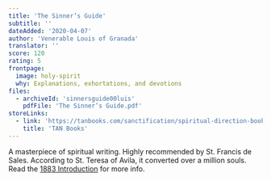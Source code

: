 ```yaml
---
title: 'The Sinner’s Guide'
subtitle: ''
dateAdded: '2020-04-07'
author: 'Venerable Louis of Granada'
translator: ''
score: 120
rating: 5
frontpage:
  image: holy-spirit
  why: Explanations, exhortations, and devotions
files:
  - archiveId: 'sinnersguide00luis'
    pdfFile: 'The Sinner’s Guide.pdf'
storeLinks:
  - link: 'https://tanbooks.com/sanctification/spiritual-direction-books/the-sinners-guide/'
    title: 'TAN Books'
---
```


A masterpiece of spiritual writing. Highly recommended by St. Francis de Sales. According to St. Teresa of Avila, it converted over a million souls. Read the [1883 Introduction](/snippets/2022-02-04-introduction-to-the-sinners-guide.html) for more info.
